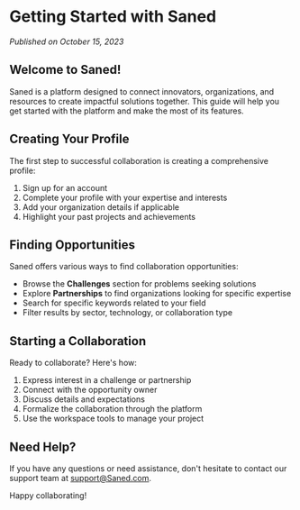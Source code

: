 # Getting Started with Saned

*Published on October 15, 2023*

## Welcome to Saned!

Saned is a platform designed to connect innovators, organizations, and resources to create impactful solutions together. This guide will help you get started with the platform and make the most of its features.

## Creating Your Profile

The first step to successful collaboration is creating a comprehensive profile:

1. Sign up for an account
2. Complete your profile with your expertise and interests
3. Add your organization details if applicable
4. Highlight your past projects and achievements

## Finding Opportunities

Saned offers various ways to find collaboration opportunities:

- Browse the **Challenges** section for problems seeking solutions
- Explore **Partnerships** to find organizations looking for specific expertise
- Search for specific keywords related to your field
- Filter results by sector, technology, or collaboration type

## Starting a Collaboration

Ready to collaborate? Here's how:

1. Express interest in a challenge or partnership
2. Connect with the opportunity owner
3. Discuss details and expectations
4. Formalize the collaboration through the platform
5. Use the workspace tools to manage your project

## Need Help?

If you have any questions or need assistance, don't hesitate to contact our support team at support@Saned.com.

Happy collaborating! 
